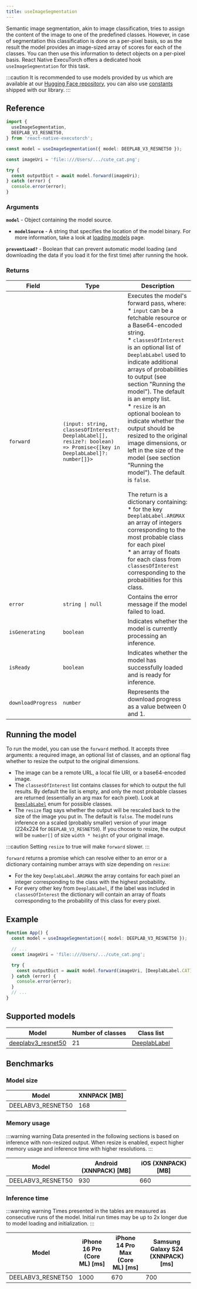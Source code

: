 ```yaml
---
title: useImageSegmentation
---
```


Semantic image segmentation, akin to image classification, tries to assign the content of the image to one of the predefined classes. However, in case of segmentation this classification is done on a per-pixel basis, so as the result the model provides an image-sized array of scores for each of the classes. You can then use this information to detect objects on a per-pixel basis. React Native ExecuTorch offers a dedicated hook `useImageSegmentation` for this task.

:::caution
It is recommended to use models provided by us which are available at our [Hugging Face repository](https://huggingface.co/software-mansion/react-native-executorch-style-transfer-candy), you can also use [constants](https://github.com/software-mansion/react-native-executorch/blob/main/packages/react-native-executorch/src/constants/modelUrls.ts) shipped with our library.
:::

## Reference

```typescript
import {
  useImageSegmentation,
  DEEPLAB_V3_RESNET50,
} from 'react-native-executorch';

const model = useImageSegmentation({ model: DEEPLAB_V3_RESNET50 });

const imageUri = 'file::///Users/.../cute_cat.png';

try {
  const outputDict = await model.forward(imageUri);
} catch (error) {
  console.error(error);
}
```

### Arguments

**`model`** - Object containing the model source.

- **`modelSource`** - A string that specifies the location of the model binary. For more information, take a look at [loading models](../../01-fundamentals/02-loading-models.md) page.

**`preventLoad?`** - Boolean that can prevent automatic model loading (and downloading the data if you load it for the first time) after running the hook.

### Returns

| Field              | Type                                                                                                                   | Description                                                                                                                                                                                                                                                                                                                                                                                                                                                                                                                                                                                                                                                                                                                                                                                                                                    |
| ------------------ | ---------------------------------------------------------------------------------------------------------------------- | ---------------------------------------------------------------------------------------------------------------------------------------------------------------------------------------------------------------------------------------------------------------------------------------------------------------------------------------------------------------------------------------------------------------------------------------------------------------------------------------------------------------------------------------------------------------------------------------------------------------------------------------------------------------------------------------------------------------------------------------------------------------------------------------------------------------------------------------------- |
| `forward`          | `(input: string, classesOfInterest?: DeeplabLabel[], resize?: boolean) => Promise<{[key in DeeplabLabel]?: number[]}>` | Executes the model's forward pass, where: <br/> \* `input` can be a fetchable resource or a Base64-encoded string. <br/> \* `classesOfInterest` is an optional list of `DeeplabLabel` used to indicate additional arrays of probabilities to output (see section "Running the model"). The default is an empty list. <br/> \* `resize` is an optional boolean to indicate whether the output should be resized to the original image dimensions, or left in the size of the model (see section "Running the model"). The default is `false`. <br/> <br/> The return is a dictionary containing: <br/> \* for the key `DeeplabLabel.ARGMAX` an array of integers corresponding to the most probable class for each pixel <br/> \* an array of floats for each class from `classesOfInterest` corresponding to the probabilities for this class. |
| `error`            | <code>string &#124; null</code>                                                                                        | Contains the error message if the model failed to load.                                                                                                                                                                                                                                                                                                                                                                                                                                                                                                                                                                                                                                                                                                                                                                                        |
| `isGenerating`     | `boolean`                                                                                                              | Indicates whether the model is currently processing an inference.                                                                                                                                                                                                                                                                                                                                                                                                                                                                                                                                                                                                                                                                                                                                                                              |
| `isReady`          | `boolean`                                                                                                              | Indicates whether the model has successfully loaded and is ready for inference.                                                                                                                                                                                                                                                                                                                                                                                                                                                                                                                                                                                                                                                                                                                                                                |
| `downloadProgress` | `number`                                                                                                               | Represents the download progress as a value between 0 and 1.                                                                                                                                                                                                                                                                                                                                                                                                                                                                                                                                                                                                                                                                                                                                                                                   |

## Running the model

To run the model, you can use the `forward` method. It accepts three arguments: a required image, an optional list of classes, and an optional flag whether to resize the output to the original dimensions.

- The image can be a remote URL, a local file URI, or a base64-encoded image.
- The `classesOfInterest` list contains classes for which to output the full results. By default the list is empty, and only the most probable classes are returned (essentially an arg max for each pixel). Look at [`DeeplabLabel`](https://github.com/software-mansion/react-native-executorch/blob/main/packages/react-native-executorch/src/types/imageSegmentation.ts) enum for possible classes.
- The `resize` flag says whether the output will be rescaled back to the size of the image you put in. The default is `false`. The model runs inference on a scaled (probably smaller) version of your image (224x224 for `DEEPLAB_V3_RESNET50`). If you choose to resize, the output will be `number[]` of size `width * height` of your original image.

:::caution
Setting `resize` to true will make `forward` slower.
:::

`forward` returns a promise which can resolve either to an error or a dictionary containing number arrays with size depending on `resize`:

- For the key `DeeplabLabel.ARGMAX` the array contains for each pixel an integer corresponding to the class with the highest probability.
- For every other key from `DeeplabLabel`, if the label was included in `classesOfInterest` the dictionary will contain an array of floats corresponding to the probability of this class for every pixel.

## Example

```typescript
function App() {
  const model = useImageSegmentation({ model: DEEPLAB_V3_RESNET50 });

  // ...
  const imageUri = 'file::///Users/.../cute_cat.png';

  try {
    const outputDict = await model.forward(imageUri, [DeeplabLabel.CAT], true);
  } catch (error) {
    console.error(error);
  }
  // ...
}
```

## Supported models

| Model                                                                                                                          | Number of classes | Class list                                                                                                                                            |
| ------------------------------------------------------------------------------------------------------------------------------ | ----------------- | ----------------------------------------------------------------------------------------------------------------------------------------------------- |
| [deeplabv3_resnet50](https://pytorch.org/vision/stable/models/generated/torchvision.models.segmentation.deeplabv3_resnet50.html) | 21                | [DeeplabLabel](https://github.com/software-mansion/react-native-executorch/blob/main/packages/react-native-executorch/src/types/imageSegmentation.ts) |

## Benchmarks

### Model size

| Model             | XNNPACK [MB] |
| ----------------- | ------------ |
| DEELABV3_RESNET50 | 168          |

### Memory usage

:::warning warning
Data presented in the following sections is based on inference with non-resized output. When resize is enabled, expect higher memory usage and inference time with higher resolutions.
:::

| Model             | Android (XNNPACK) [MB] | iOS (XNNPACK) [MB] |
| ----------------- | ---------------------- | ------------------ |
| DEELABV3_RESNET50 | 930                    | 660                |

### Inference time

:::warning warning
Times presented in the tables are measured as consecutive runs of the model. Initial run times may be up to 2x longer due to model loading and initialization.
:::

| Model             | iPhone 16 Pro (Core ML) [ms] | iPhone 14 Pro Max (Core ML) [ms] | Samsung Galaxy S24 (XNNPACK) [ms] |
| ----------------- | ---------------------------- | -------------------------------- | --------------------------------- |
| DEELABV3_RESNET50 | 1000                         | 670                              | 700                               |
